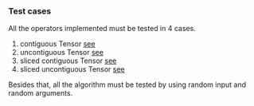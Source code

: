 ### Test cases

All the operators implemented must be tested in 4 cases.
1. contiguous Tensor [see](https://github.com/Jianqoq/Hpt/blob/d9a51874b3447d562b7c9d043b50eb05259b78c4/hpt-tests/src/hpt_core/cpu/reduce.rs#L143)
2. uncontiguous Tensor [see](https://github.com/Jianqoq/Hpt/blob/d9a51874b3447d562b7c9d043b50eb05259b78c4/hpt-tests/src/hpt_core/cpu/reduce.rs#L198)
3. sliced contiguous Tensor [see](https://github.com/Jianqoq/Hpt/blob/d9a51874b3447d562b7c9d043b50eb05259b78c4/hpt-tests/src/hpt_core/cpu/reduce.rs#L241)
4. sliced uncontiguous Tensor [see](https://github.com/Jianqoq/Hpt/blob/d9a51874b3447d562b7c9d043b50eb05259b78c4/hpt-tests/src/hpt_core/cpu/reduce.rs#L333)

Besides that, all the algorithm must be tested by using random input and random arguments.